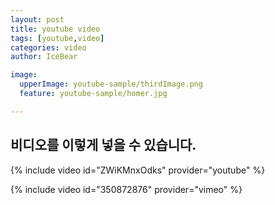 ```yaml
---
layout: post
title: youtube video
tags: [youtube,video]
categories: video
author: IceBear

image:
  upperImage: youtube-sample/thirdImage.png
  feature: youtube-sample/homer.jpg

---
```

## 비디오를 이렇게 넣을 수 있습니다.

{% include video id="ZWiKMnxOdks" provider="youtube" %}
<!--more-->
{% include video id="350872876" provider="vimeo" %}
